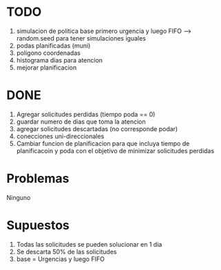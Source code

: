 # TODO


1. simulacion de politica base primero urgencia y luego FIFO --> random.seed para tener simulaciones iguales
1. podas planificadas (muni)
1. poligono coordenadas
1. histograma dias para atencion
1. mejorar planificacion

# DONE

1. Agregar solicitudes perdidas (tiempo poda == 0)
1. guardar numero de dias que toma la atencion
1. agregar solicitudes descartadas (no corresponde podar)
1. conecciones uni-direccionales
1. Cambiar funcion de planificacion para que incluya tiempo de planificacoin y poda con el objetivo de minimizar solicitudes perdidas

# Problemas

Ninguno

# Supuestos

1. Todas las solicitudes se pueden solucionar en 1 dia
1. Se descarta 50% de las solicitudes
1. base = Urgencias y luego FIFO